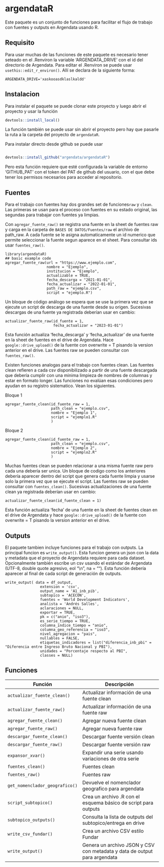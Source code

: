 
<!-- README.md is generated from README.Rmd. Please edit that file -->

# argendataR

<!-- badges: start -->
<!-- badges: end -->

Este paquete es un conjunto de funciones para facilitar el flujo de
trabajo con fuentes y outputs en Argendata usando R.

## Requisito

Para usar muchas de las funciones de este paquete es necesario tener
seteado en el .Renviron la variable ‘ARGENDATA_DRIVE’ con el id del
directorio de Argendata. Para editar el .Renviron se puede usar
`usethis::edit_r_environ()`. Allí se declara de la siguiente forma:

    ARGENDATA_DRIVE='xaskooasdklaslkaldd'

## Instalacion

Para instalar el paquete se puede clonar este proyecto y luego abrir el
proyecto y usar la función

``` r
devtools::install_local()
```

La función también se puede usar sin abrir el proyecto pero hay que
pasarle la ruta a la carpeta del proyecto de `argendataR`.

Para instalar directo desde github se puede usar

``` r

devtools::install_github("argendata/argendataR")
```

Pero esta función requiere que esté configurada la variable de entorno
‘GITHUB_PAT’ con el token del PAT de github del usuario, con el que debe
tener los permisos necesarios para acceder al repositorio.

## Fuentes

Para el trabajo con fuentes hay dos grandes set de funciones`raw` y
`clean`. Las primeras se usan para el proceso con fuentes en su estado
original, las segundas para trabajar con fuentes ya limpias.

Con `agregar_fuente_raw()` se registra una fuente en la sheet de fuentes
raw y carga en la carpeta de `BASES DE DATOS/Fuentes/raw` el archivo de
path_raw. A cada fuente se le asigna automaticamente un id numerico que
permite seleccionar la fuente segun aparece en el sheet. Para consultar
ids usar `fuentes_raw()`.

    library(argendataR)
    ## basic example code
    agregar_fuente_raw(url = "https://www.ejemplo.com",
                       nombre = "Ejemplo",
                       institucion = "Ejemplo",
                       actualizable = TRUE,
                       fecha_descarga = "2021-01-01",
                       fecha_actualizar = "2022-01-01",
                       path_raw = "ejemplo.csv",
                       script = "ejemplo.R")

Un bloque de código análogo se espera que se use la primera vez que se
ejecute un script de descarga de una fuente desde su origen. Sucesivas
descargas de una fuente ya registrada deberían usar en cambio:


    actualizar_fuente_raw(id_fuente = 1,
                          fecha_actualizar = "2023-01-01")

Esta función actualiza ‘fecha_descarga’ y ‘fecha_actualizar’ de una
fuente en la sheet de fuentes en el drive de Argendata. Hace
`google::drive_upload()` de la fuente con overwrite = T pisando la
version anterior en el drive. Las fuentes raw se pueden consultar con
`fuentes_raw()`.

Existen funciones analogas para el trabajo con fuentes clean. Las
fuentes clean refieren a cada csv disponibilizado a partir de una fuente
descargada que debería cumplir con una minima limpieza de nombres de
columnas y estar en formato longer. Las funciones no evalúan esas
condiciones pero ayudan en su registro sistematico. Vean los siguientes.

Bloque 1


    agregar_fuente_clean(id_fuente_raw = 1,
                         path_clean = "ejemplo.csv",
                         nombre = "Ejemplo 1",
                         script = "ejemplo1.R"
                         )

Bloque 2


    agregar_fuente_clean(id_fuente_raw = 1,
                         path_clean = "ejemplo.csv",
                         nombre = "Ejemplo 2",
                         script = "ejemplo2.R"
                         )

Muchas fuentes clean se pueden relacionar a una misma fuente raw pero
cada una debería ser unica. Un bloque de codigo como los anteriores
debería aparecer dentro del script que genera cada fuente limpia y
usarse solo la primera vez que se ejecute el script. Las fuentes raw se
pueden consultar con `fuentes_clean()`. Sucesivas actualizaciones de una
fuente clean ya registrada deberían usar en cambio:

    actualizar_fuente_clean(id_fuente_clean = 1)

Esta función actualiza ‘fecha’ de una fuente en la sheet de fuentes
clean en el drive de Argendata y hace `google::drive_upload()` de la
fuente con overwrite = T pisando la version anterior en el drive.

## Outputs

El paquete tambien incluye funciones para el trabajo con outputs. La
principal funcion es `write_output()`. Esta funcion genera un json con
la data y metadata que el proyecto de Argendata requiere para cada
dataset. Opcionalmente también escribe un csv usando el estándar de
Argendata (UTF-8, double quote agresivo, eol “\n”, na = ““). Esta
función debería aparecer al final de cada script de generación de
outputs.

    write_output( data = df_output,
                    extension = 'csv',
                    output_name = 'A1_inb_pib',
                    subtopico = 'ACECON',
                    fuentes = 'World Development Indicators',
                    analista = 'Andrés Salles',
                    aclaraciones = NULL,
                    exportar = TRUE,
                    pk = c("anio", "iso3"),
                    es_serie_tiempo = TRUE,
                    columna_indice_tiempo = "anio",
                    columna_geo_referencia = "iso3",
                    nivel_agregacion = "pais",
                    nullables = FALSE,
                    etiquetas_indicadores = list("diferencia_inb_pbi" = "Diferencia entre Ingreso Bruto Nacional y PBI"),
                    unidades = "Porcentaje respecto al PBI",
                    classes = NULL)

## Funciones

| Función                        | Descripción                                                               |
|--------------------------------|---------------------------------------------------------------------------|
| `actualizar_fuente_clean()`    | Actualizar información de una fuente clean                                |
| `actualizar_fuente_raw()`      | Actualizar información de una fuente raw                                  |
| `agregar_fuente_clean()`       | Agregar nueva fuente clean                                                |
| `agregar_fuente_raw()`         | Agregar nueva fuente raw                                                  |
| `descargar_fuente_clean()`     | Descargar fuente versión clean                                            |
| `descargar_fuente_raw()`       | Descargar fuente versión raw                                              |
| `expansor_xvar()`              | Expandir una serie usando variaciones de otra serie                       |
| `fuentes_clean()`              | Fuentes clean                                                             |
| `fuentes_raw()`                | Fuentes raw                                                               |
| `get_nomenclador_geografico()` | Devuelve el nomenclador geografico para argendata                         |
| `script_subtopico()`           | Crea un archivo .R con el esquema básico de script para outputs           |
| `subtopico_outputs()`          | Consulta la lista de outputs del subtopico/entrega en drive               |
| `write_csv_fundar()`           | Crea un archivo CSV estilo Fundar                                         |
| `write_output()`               | Genera un archivo JSON y CSV con metadata y data de output para argendata |
